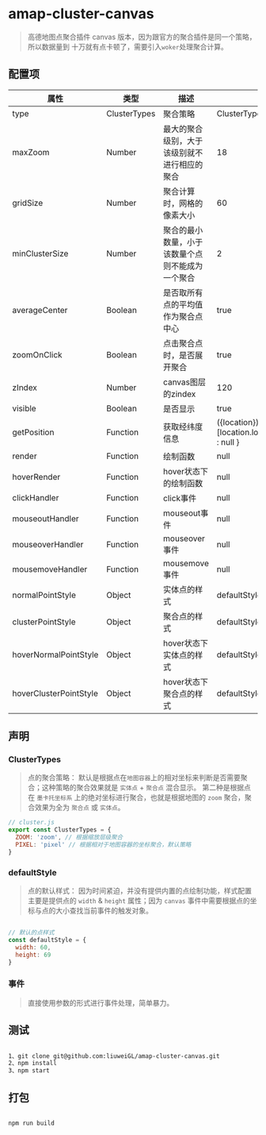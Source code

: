 # amap-cluster-canvas

> 高德地图点聚合插件 canvas 版本，因为跟官方的聚合插件是同一个策略，所以数据量到
> 十万就有点卡顿了，需要引入`woker`处理聚合计算。

## 配置项

| 属性                   | 类型         | 描述                                             | 默认值                                                                    |
| ---------------------- | ------------ | ------------------------------------------------ | ------------------------------------------------------------------------- |
| type                   | ClusterTypes | 聚合策略                                         | ClusterTypes.PIXEL                                                        |
| maxZoom                | Number       | 最大的聚合级别，大于该级别就不进行相应的聚合     | 18                                                                        |
| gridSize               | Number       | 聚合计算时，网格的像素大小                       | 60                                                                        |
| minClusterSize         | Number       | 聚合的最小数量，小于该数量个点则不能成为一个聚合 | 2                                                                         |
| averageCenter          | Boolean      | 是否取所有点的平均值作为聚合点中心               | true                                                                      |
| zoomOnClick            | Boolean      | 点击聚合点时，是否展开聚合                       | true                                                                      |
| zIndex                 | Number       | canvas图层的zindex                               | 120                                                                       |
| visible                | Boolean      | 是否显示                                         | true                                                                      |
| getPosition            | Function     | 获取经纬度信息                                   | ({location})=>location ? [location.longitude,location.latitude] : null  } |
| render                 | Function     | 绘制函数                                         | null                                                                      |
| hoverRender            | Function     | hover状态下的绘制函数                            | null                                                                      |
| clickHandler           | Function     | click事件                                        | null                                                                      |
| mouseoutHandler        | Function     | mouseout事件                                     | null                                                                      |
| mouseoverHandler       | Function     | mouseover事件                                    | null                                                                      |
| mousemoveHandler       | Function     | mousemove事件                                    | null                                                                      |
| normalPointStyle       | Object       | 实体点的样式                                     | defaultStyle                                                              |
| clusterPointStyle      | Object       | 聚合点的样式                                     | defaultStyle                                                              |
| hoverNormalPointStyle  | Object       | hover状态下实体点的样式                          | defaultStyle                                                              |
| hoverClusterPointStyle | Object       | hover状态下聚合点的样式                          | defaultStyle                                                              |

## 声明

### ClusterTypes

> 点的聚合策略：
> 默认是根据点在`地图容器`上的相对坐标来判断是否需要聚合；这种策略的聚合效果就是 `实体点` + `聚合点` 混合显示。
> 第二种是根据点在 `墨卡托坐标系` 上的绝对坐标进行聚合，也就是根据地图的 `zoom` 聚合，聚合效果为全为 `聚合点` 或 `实体点`。

``` js
// cluster.js
export const ClusterTypes = {
  ZOOM: 'zoom', // 根据缩放层级聚合
  PIXEL: 'pixel' // 根据相对于地图容器的坐标聚合，默认策略
}

```

### defaultStyle

> 点的默认样式：
> 因为时间紧迫，并没有提供内置的点绘制功能，样式配置主要是提供点的 `width` & `height` 属性；因为 `canvas` 事件中需要根据点的坐标与点的大小查找当前事件的触发对象。

```js

// 默认的点样式
const defaultStyle = {
  width: 60,
  height: 69
}

```

### 事件

> 直接使用参数的形式进行事件处理，简单暴力。

## 测试

```bash

1、git clone git@github.com:liuweiGL/amap-cluster-canvas.git
2、npm install
3、npm start

```

## 打包

```bash

npm run build

```